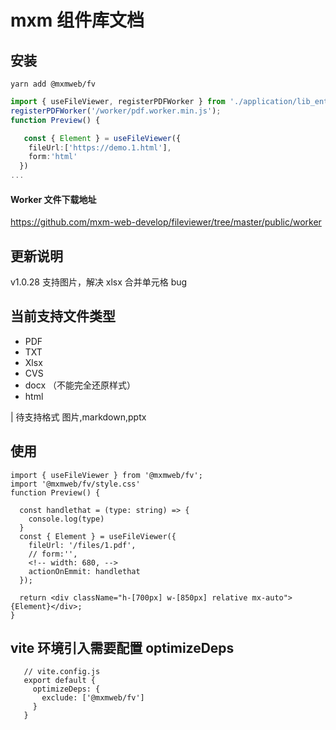 # mxm 组件库文档

## 安装

```
yarn add @mxmweb/fv
```

```ts
import { useFileViewer, registerPDFWorker } from './application/lib_enter';
registerPDFWorker('/worker/pdf.worker.min.js');
function Preview() {

   const { Element } = useFileViewer({
    fileUrl:['https://demo.1.html'],
    form:'html'
  })
...
```

#### Worker 文件下载地址

https://github.com/mxm-web-develop/fileviewer/tree/master/public/worker

## 更新说明

v1.0.28 支持图片，解决 xlsx 合并单元格 bug

## 当前支持文件类型

- PDF
- TXT
- Xlsx
- CVS
- docx （不能完全还原样式）
- html

| 待支持格式 图片,markdown,pptx

## 使用

```
import { useFileViewer } from '@mxmweb/fv';
import '@mxmweb/fv/style.css'
function Preview() {

  const handlethat = (type: string) => {
    console.log(type)
  }
  const { Element } = useFileViewer({
    fileUrl: '/files/1.pdf',
    // form:'',
    <!-- width: 680, -->
    actionOnEmmit: handlethat
  });

  return <div className="h-[700px] w-[850px] relative mx-auto">{Element}</div>;
}

```

## vite 环境引入需要配置 optimizeDeps

```
   // vite.config.js
   export default {
     optimizeDeps: {
       exclude: ['@mxmweb/fv']
     }
   }
```

